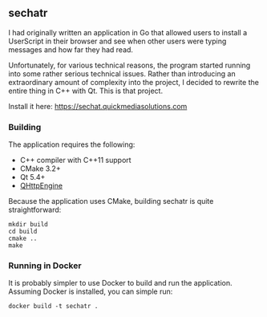 ## sechatr

I had originally written an application in Go that allowed users to install a UserScript in their browser and see when other users were typing messages and how far they had read.

Unfortunately, for various technical reasons, the program started running into some rather serious technical issues. Rather than introducing an extraordinary amount of complexity into the project, I decided to rewrite the entire thing in C++ with Qt. This is that project.

Install it here: https://sechat.quickmediasolutions.com

### Building

The application requires the following:

- C++ compiler with C++11 support
- CMake 3.2+
- Qt 5.4+
- [QHttpEngine](https://github.com/nitroshare/qhttpengine)

Because the application uses CMake, building sechatr is quite straightforward:

    mkdir build
    cd build
    cmake ..
    make

### Running in Docker

It is probably simpler to use Docker to build and run the application. Assuming Docker is installed, you can simple run:

    docker build -t sechatr .
